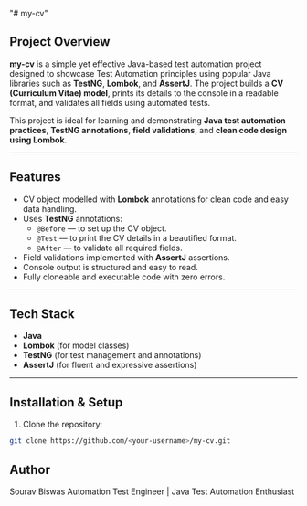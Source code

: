"# my-cv" 

## Project Overview
**my-cv** is a simple yet effective Java-based test automation project designed to showcase Test Automation principles using popular Java libraries such as **TestNG**, **Lombok**, and **AssertJ**. The project builds a **CV (Curriculum Vitae) model**, prints its details to the console in a readable format, and validates all fields using automated tests.  

This project is ideal for learning and demonstrating **Java test automation practices**, **TestNG annotations**, **field validations**, and **clean code design using Lombok**.

---

## Features
- CV object modelled with **Lombok** annotations for clean code and easy data handling.
- Uses **TestNG** annotations:
  - `@Before` — to set up the CV object.
  - `@Test` — to print the CV details in a beautified format.
  - `@After` — to validate all required fields.
- Field validations implemented with **AssertJ** assertions.
- Console output is structured and easy to read.
- Fully cloneable and executable code with zero errors.

---

## Tech Stack
- **Java**  
- **Lombok** (for model classes)  
- **TestNG** (for test management and annotations)  
- **AssertJ** (for fluent and expressive assertions)  

---

## Installation & Setup
1. Clone the repository:  
```bash
git clone https://github.com/<your-username>/my-cv.git
```


## Author

Sourav Biswas
Automation Test Engineer | Java Test Automation Enthusiast
